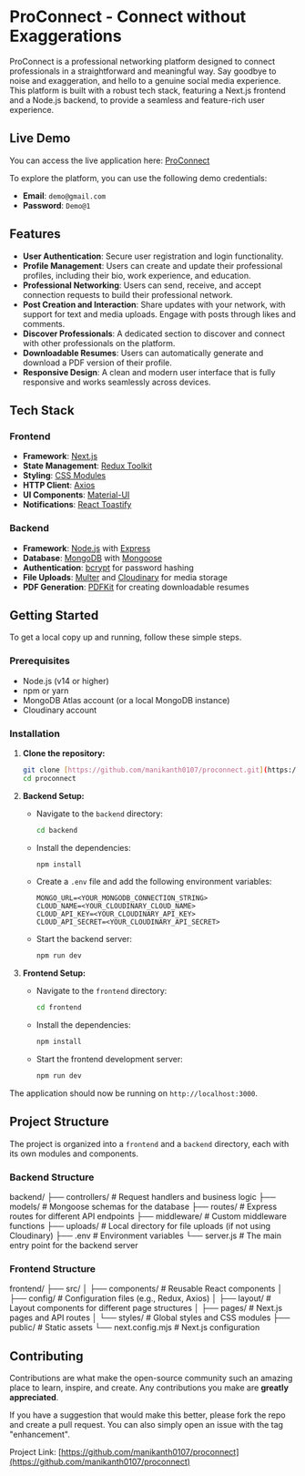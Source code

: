 # ProConnect - Connect without Exaggerations

ProConnect is a professional networking platform designed to connect professionals in a straightforward and meaningful way. Say goodbye to noise and exaggeration, and hello to a genuine social media experience. This platform is built with a robust tech stack, featuring a Next.js frontend and a Node.js backend, to provide a seamless and feature-rich user experience.

## Live Demo

You can access the live application here: [ProConnect](https://pro-connect-three.vercel.app/)

To explore the platform, you can use the following demo credentials:
* **Email**: `demo@gmail.com`
* **Password**: `Demo@1`

## Features

* **User Authentication**: Secure user registration and login functionality.
* **Profile Management**: Users can create and update their professional profiles, including their bio, work experience, and education.
* **Professional Networking**: Users can send, receive, and accept connection requests to build their professional network.
* **Post Creation and Interaction**: Share updates with your network, with support for text and media uploads. Engage with posts through likes and comments.
* **Discover Professionals**: A dedicated section to discover and connect with other professionals on the platform.
* **Downloadable Resumes**: Users can automatically generate and download a PDF version of their profile.
* **Responsive Design**: A clean and modern user interface that is fully responsive and works seamlessly across devices.

## Tech Stack

### Frontend

* **Framework**: [Next.js](https://nextjs.org/)
* **State Management**: [Redux Toolkit](https://redux-toolkit.js.org/)
* **Styling**: [CSS Modules](https://github.com/css-modules/css-modules)
* **HTTP Client**: [Axios](https://axios-http.com/)
* **UI Components**: [Material-UI](https://mui.com/)
* **Notifications**: [React Toastify](https://fkhadra.github.io/react-toastify/introduction)

### Backend

* **Framework**: [Node.js](https://nodejs.org/) with [Express](https://expressjs.com/)
* **Database**: [MongoDB](https://www.mongodb.com/) with [Mongoose](https://mongoosejs.com/)
* **Authentication**: [bcrypt](https://www.npmjs.com/package/bcrypt) for password hashing
* **File Uploads**: [Multer](https://github.com/expressjs/multer) and [Cloudinary](https://cloudinary.com/) for media storage
* **PDF Generation**: [PDFKit](http://pdfkit.org/) for creating downloadable resumes

## Getting Started

To get a local copy up and running, follow these simple steps.

### Prerequisites

* Node.js (v14 or higher)
* npm or yarn
* MongoDB Atlas account (or a local MongoDB instance)
* Cloudinary account

### Installation

1.  **Clone the repository:**
    ```sh
    git clone [https://github.com/manikanth0107/proconnect.git](https://github.com/manikanth0107/proconnect.git)
    cd proconnect
    ```

2.  **Backend Setup:**
    * Navigate to the `backend` directory:
        ```sh
        cd backend
        ```
    * Install the dependencies:
        ```sh
        npm install
        ```
    * Create a `.env` file and add the following environment variables:
        ```env
        MONGO_URL=<YOUR_MONGODB_CONNECTION_STRING>
        CLOUD_NAME=<YOUR_CLOUDINARY_CLOUD_NAME>
        CLOUD_API_KEY=<YOUR_CLOUDINARY_API_KEY>
        CLOUD_API_SECRET=<YOUR_CLOUDINARY_API_SECRET>
        ```
    * Start the backend server:
        ```sh
        npm run dev
        ```

3.  **Frontend Setup:**
    * Navigate to the `frontend` directory:
        ```sh
        cd frontend
        ```
    * Install the dependencies:
        ```sh
        npm install
        ```
    * Start the frontend development server:
        ```sh
        npm run dev
        ```

The application should now be running on `http://localhost:3000`.

## Project Structure

The project is organized into a `frontend` and a `backend` directory, each with its own modules and components.

### Backend Structure

backend/
├── controllers/      # Request handlers and business logic
├── models/           # Mongoose schemas for the database
├── routes/           # Express routes for different API endpoints
├── middleware/       # Custom middleware functions
├── uploads/          # Local directory for file uploads (if not using Cloudinary)
├── .env              # Environment variables
└── server.js         # The main entry point for the backend server

### Frontend Structure

frontend/
├── src/
│   ├── components/   # Reusable React components
│   ├── config/       # Configuration files (e.g., Redux, Axios)
│   ├── layout/       # Layout components for different page structures
│   ├── pages/        # Next.js pages and API routes
│   └── styles/       # Global styles and CSS modules
├── public/           # Static assets
└── next.config.mjs   # Next.js configuration

## Contributing

Contributions are what make the open-source community such an amazing place to learn, inspire, and create. Any contributions you make are **greatly appreciated**.

If you have a suggestion that would make this better, please fork the repo and create a pull request. You can also simply open an issue with the tag "enhancement".

Project Link: [https://github.com/manikanth0107/proconnect](https://github.com/manikanth0107/proconnect)
